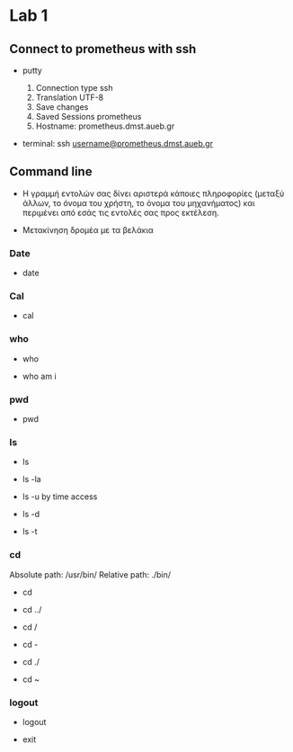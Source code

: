 # Lab 1

## Connect to prometheus with ssh

* putty
    1. Connection type ssh
    2. Translation UTF-8
    3. Save changes
    4. Saved Sessions prometheus
    5. Hostname: prometheus.dmst.aueb.gr 

* terminal: ssh username@prometheus.dmst.aueb.gr

## Command line

* Η γραμμή εντολών σας δίνει αριστερά κάποιες πληροφορίες (μεταξύ άλλων, το όνομα του χρήστη, το όνομα του μηχανήματος) και περιμένει από εσάς τις εντολές σας προς εκτέλεση.

* Μετακίνηση δρομέα με τα βελάκια 

### Date

* date

### Cal

* cal

### who

* who

* who am i

### pwd

* pwd 

### ls

* ls 

* ls -la

* ls -u
by time access

* ls -d

* ls -t

### cd 

Absolute path: /usr/bin/
Relative path: ./bin/

* cd

* cd ../

* cd /

* cd -

* cd ./

* cd ~

### logout

* logout

* exit

